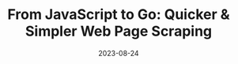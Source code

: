 ---
title: "From JavaScript to Go: Quicker & Simpler Web Page Scraping"
date: 2023-08-24
tags: [Go, JavaScript, TypeScript, Angular, NestJS, GoReleaser, logging, dependencies]
externalUrl: https://www.meetup.com/golang-mel/events/293777783/
build: {render: never}
xml: false
---